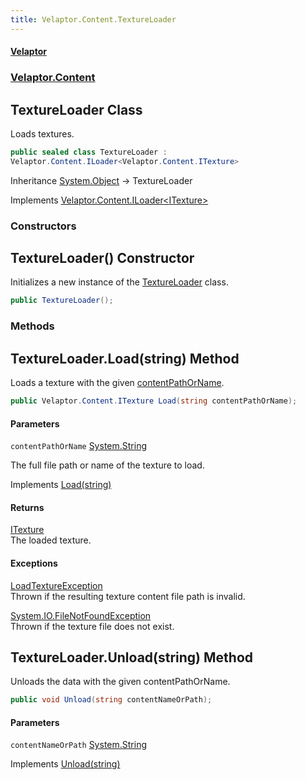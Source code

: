 ```yaml
---
title: Velaptor.Content.TextureLoader
---
```


#### [Velaptor](Namespaces.md 'Velaptor Namespaces')
### [Velaptor.Content](Velaptor.Content.md 'Velaptor.Content')

## TextureLoader Class

Loads textures.

```csharp
public sealed class TextureLoader :
Velaptor.Content.ILoader<Velaptor.Content.ITexture>
```

Inheritance [System.Object](https://docs.microsoft.com/en-us/dotnet/api/System.Object 'System.Object') → TextureLoader

Implements [Velaptor.Content.ILoader&lt;](Velaptor.Content.ILoader_T_.md 'Velaptor.Content.ILoader<T>')[ITexture](Velaptor.Content.ITexture.md 'Velaptor.Content.ITexture')[&gt;](Velaptor.Content.ILoader_T_.md 'Velaptor.Content.ILoader<T>')
### Constructors

<a name='Velaptor.Content.TextureLoader.TextureLoader()'></a>

## TextureLoader() Constructor

Initializes a new instance of the [TextureLoader](Velaptor.Content.TextureLoader.md 'Velaptor.Content.TextureLoader') class.

```csharp
public TextureLoader();
```
### Methods

<a name='Velaptor.Content.TextureLoader.Load(string)'></a>

## TextureLoader.Load(string) Method

Loads a texture with the given [contentPathOrName](Velaptor.Content.TextureLoader.md#Velaptor.Content.TextureLoader.Load(string).contentPathOrName 'Velaptor.Content.TextureLoader.Load(string).contentPathOrName').

```csharp
public Velaptor.Content.ITexture Load(string contentPathOrName);
```
#### Parameters

<a name='Velaptor.Content.TextureLoader.Load(string).contentPathOrName'></a>

`contentPathOrName` [System.String](https://docs.microsoft.com/en-us/dotnet/api/System.String 'System.String')

The full file path or name of the texture to load.

Implements [Load(string)](Velaptor.Content.ILoader_T_.md#Velaptor.Content.ILoader_T_.Load(string) 'Velaptor.Content.ILoader<T>.Load(string)')

#### Returns
[ITexture](Velaptor.Content.ITexture.md 'Velaptor.Content.ITexture')  
The loaded texture.

#### Exceptions

[LoadTextureException](Velaptor.Content.Exceptions.LoadTextureException.md 'Velaptor.Content.Exceptions.LoadTextureException')  
Thrown if the resulting texture content file path is invalid.

[System.IO.FileNotFoundException](https://docs.microsoft.com/en-us/dotnet/api/System.IO.FileNotFoundException 'System.IO.FileNotFoundException')  
Thrown if the texture file does not exist.

<a name='Velaptor.Content.TextureLoader.Unload(string)'></a>

## TextureLoader.Unload(string) Method

Unloads the data with the given contentPathOrName.

```csharp
public void Unload(string contentNameOrPath);
```
#### Parameters

<a name='Velaptor.Content.TextureLoader.Unload(string).contentNameOrPath'></a>

`contentNameOrPath` [System.String](https://docs.microsoft.com/en-us/dotnet/api/System.String 'System.String')

Implements [Unload(string)](Velaptor.Content.ILoader_T_.md#Velaptor.Content.ILoader_T_.Unload(string) 'Velaptor.Content.ILoader<T>.Unload(string)')